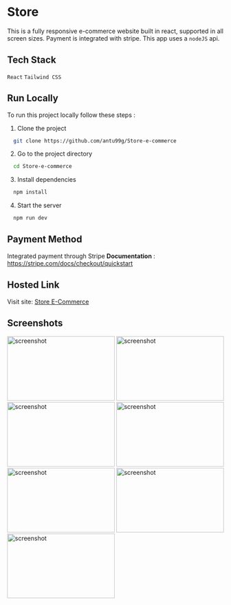 # Store

This is a fully responsive e-commerce website built in react, supported in all screen sizes. Payment is integrated with stripe. This app uses a `nodeJS` api.

## Tech Stack

`React` `Tailwind CSS`

## Run Locally

To run this project locally follow these steps :

1. Clone the project

```bash
  git clone https://github.com/antu99g/Store-e-commerce
```

2. Go to the project directory

```bash
  cd Store-e-commerce
```

3. Install dependencies

```bash
  npm install
```

4. Start the server

```bash
  npm run dev
```

## Payment Method

Integrated payment through Stripe
**Documentation** : https://stripe.com/docs/checkout/quickstart

## Hosted Link

Visit site: [Store E-Commerce](https://store-e-commerce-0e37db.netlify.app)

## Screenshots

<img src="https://github.com/antu99g/Alarm-Clock/assets/114740896/bd76a811-0925-4ce3-a0c5-552985a2d174" alt="screenshot" height="150" width="250">
<img src="https://github.com/antu99g/Alarm-Clock/assets/114740896/ea8de342-2fc1-47b4-a9e8-6791c2aea7b5" alt="screenshot" height="150" width="250">
<img src="https://github.com/antu99g/Alarm-Clock/assets/114740896/a48583b4-07a1-4b67-b22b-8ccfbfd6a3eb" alt="screenshot" height="150" width="250">

<img src="https://github.com/antu99g/Alarm-Clock/assets/114740896/be6b21f6-c7a7-4971-a7de-4645577ac153" alt="screenshot" height="150" width="250">
<img src="https://github.com/antu99g/Alarm-Clock/assets/114740896/bbee7af9-6b5e-43d9-9151-308f5ad61086" alt="screenshot" height="150" width="250">
<img src="https://github.com/antu99g/Store-e-commerce/assets/114740896/caad536a-73ee-40a1-97b4-8487526c4816" alt="screenshot" height="150" width="250">

<img src="https://github.com/antu99g/Store-e-commerce/assets/114740896/fa066830-3707-48d2-9b61-22d30b8d1586" alt="screenshot" height="150" width="250">
